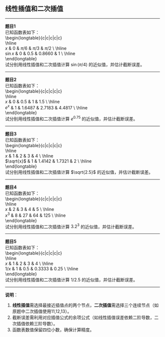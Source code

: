 ## 线性插值和二次插值
---

**题目1**  
已知函数表如下：  
\begin{longtable}{c|c|c|c|c}  
\hline  
$x$ & 0 & $\pi/6$ & $\pi/3$ & $\pi/2$ \\ \hline  
$\sin x$ & 0 & 0.5 & 0.8660 & 1 \\ \hline  
\end{longtable}  
试分别用线性插值和二次插值计算 $\sin(\pi/4)$ 的近似值，并估计截断误差。

---

**题目2**  
已知函数表如下：  
\begin{longtable}{c|c|c|c|c}  
\hline  
$x$ & 0 & 0.5 & 1 & 1.5 \\ \hline  
$e^x$ & 1 & 1.6487 & 2.7183 & 4.4817 \\ \hline  
\end{longtable}  
试分别用线性插值和二次插值计算 $e^{0.75}$ 的近似值，并估计截断误差。

---

**题目3**  
已知函数表如下：  
\begin{longtable}{c|c|c|c|c}  
\hline  
$x$ & 1 & 2 & 3 & 4 \\ \hline  
$\sqrt{x}$ & 1 & 1.4142 & 1.7321 & 2 \\ \hline  
\end{longtable}  
试分别用线性插值和二次插值计算 $\sqrt{2.5}$ 的近似值，并估计截断误差。

---

**题目4**  
已知函数表如下：  
\begin{longtable}{c|c|c|c|c}  
\hline  
$x$ & 2 & 3 & 4 & 5 \\ \hline  
$x^3$ & 8 & 27 & 64 & 125 \\ \hline  
\end{longtable}  
试分别用线性插值和二次插值计算 $3.2^3$ 的近似值，并估计截断误差。

---

**题目5**  
已知函数表如下：  
\begin{longtable}{c|c|c|c|c}  
\hline  
$x$ & 1 & 2 & 3 & 4 \\ \hline  
$1/x$ & 1 & 0.5 & 0.3333 & 0.25 \\ \hline  
\end{longtable}  
试分别用线性插值和二次插值计算 $1/2.5$ 的近似值，并估计截断误差。

---

**说明**：  
1. **线性插值**需选择最接近插值点的两个节点，**二次插值**需选择三个连续节点（如原题中二次插值使用11,12,13）。  
2. 截断误差需利用对应插值公式的余项公式（如线性插值误差依赖二阶导数，二次插值依赖三阶导数）。  
3. 函数表数值保留四位小数，确保计算精度。
